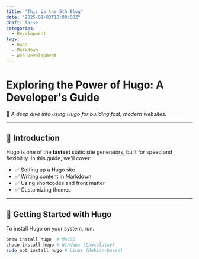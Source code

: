 ```yaml
---
title: "This is the 5th Blog"
date: "2025-02-03T10:00:00Z"
draft: false
categories:
  - Development
tags:
  - Hugo
  - Markdown
  - Web Development
---
```


# **Exploring the Power of Hugo: A Developer's Guide**
🚀 *A deep dive into using Hugo for building fast, modern websites.*

---

## 📝 **Introduction**
Hugo is one of the **fastest** static site generators, built for speed and flexibility. In this guide, we'll cover:
- ✅ Setting up a Hugo site
- ✅ Writing content in Markdown
- ✅ Using shortcodes and front matter
- ✅ Customizing themes

---

## 📌 **Getting Started with Hugo**
To install Hugo on your system, run:

```bash
brew install hugo  # MacOS
choco install hugo # Windows (Chocolatey)
sudo apt install hugo # Linux (Debian-based)
